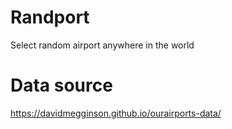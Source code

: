 # Randport

Select random airport anywhere in the world

# Data source

https://davidmegginson.github.io/ourairports-data/
